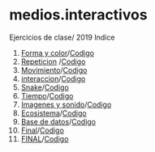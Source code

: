# medios.interactivos
Ejercicios de clase/ 2019
 Indice
1. [Forma y color](https://vhernandezr.github.io/medios.interactivos/E-1/)/[Codigo](https://github.com/vhernandezr/medios.interactivos/blob/master/E-1/sketch.js)
2. [Repeticion](https://vhernandezr.github.io/medios.interactivos/E-2/) /[Codigo](https://github.com/vhernandezr/medios.interactivos/blob/master/E-2/sketch.js)
3. [Movimiento](https://vhernandezr.github.io/medios.interactivos/E-3/)/[Codigo](https://github.com/vhernandezr/medios.interactivos/blob/master/E-3/sketch.js)
4. [interaccion](https://vhernandezr.github.io/medios.interactivos/E-4/)/[Codigo](https://github.com/vhernandezr/medios.interactivos/blob/master/E-4/sketch.js)
5. [Snake](https://vhernandezr.github.io/medios.interactivos/E-5/)/[Codigo](https://github.com/vhernandezr/medios.interactivos/blob/master/E-5/sketch.js)
6. [Tiempo](https://vhernandezr.github.io/medios.interactivos/E-6/)/[Codigo](https://github.com/vhernandezr/medios.interactivos/blob/master/E-6/sketch.js)
7. [Imagenes y sonido](https://vhernandezr.github.io/medios.interactivos/E-7/)/[Codigo](https://github.com/vhernandezr/medios.interactivos/blob/master/E-7/sketch.js)
8. [Ecosistema](https://vhernandezr.github.io/medios.interactivos/E-8.2/)/[Codigo](https://github.com/vhernandezr/medios.interactivos/blob/master/E-8.2/sketch.js)
9. [Base de datos](https://vhernandezr.github.io/medios.interactivos/E-9/)/[Codigo](https://github.com/vhernandezr/medios.interactivos/blob/master/E-9/sketch.js)
10.  [Final](https://vhernandezr.github.io/medios.interactivos/E-10/)/[Codigo](https://github.com/vhernandezr/medios.interactivos/blob/master/E-10/sketch.js)
10.  [FINAL](https://vhernandezr.github.io/medios.interactivos/FINAAAL/)/[Codigo](https://github.com/vhernandezr/medios.interactivos/blob/master/FINAAAL/sketch.js)
